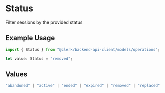 # Status

Filter sessions by the provided status

## Example Usage

```typescript
import { Status } from "@clerk/backend-api-client/models/operations";

let value: Status = "removed";
```

## Values

```typescript
"abandoned" | "active" | "ended" | "expired" | "removed" | "replaced" | "revoked"
```